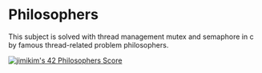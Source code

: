 # Philosophers

This subject is solved with thread management mutex and semaphore in c by famous thread-related problem philosophers.

[![jimikim's 42 Philosophers Score](https://badge42.vercel.app/api/v2/cl3b4h31x003009l68s3xlbvw/project/2238800)](https://github.com/JaeSeoKim/badge42)
